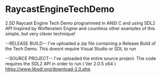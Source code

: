 # RaycastEngineTechDemo
2.5D Raycast Engine Tech Demo programmed in ANSI C and using SDL2 API
Inspired by Wolfenstein Engine and countless other examples of this simple, but very clever technique!

--RELEASE BUILD--
I've uploaded a zip file containing a Release Build of the Tech Demo. This doesnt require Visual Studio or SDL to run

--SOURCE PROJECT--
I've uploaded the entire source project. The code requires the SDL2 API in order to run ( Ver 2.0.5 x64 )
https://www.libsdl.org/download-2.0.php
